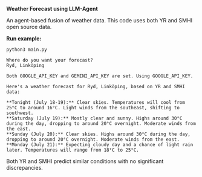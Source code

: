 **Weather Forecast using LLM-Agent**

An agent-based fusion of weather data. This code uses both YR and SMHI open source data.

**Run example:**
```
python3 main.py

Where do you want your forecast?
Ryd, Linköping
 
Both GOOGLE_API_KEY and GEMINI_API_KEY are set. Using GOOGLE_API_KEY.
 
Here's a weather forecast for Ryd, Linköping, based on YR and SMHI data:

**Tonight (July 18-19):** Clear skies. Temperatures will cool from 25°C to around 16°C. Light winds from the southeast, shifting to southwest.
**Saturday (July 19):** Mostly clear and sunny. Highs around 30°C during the day, dropping to around 20°C overnight. Moderate winds from the east.
**Sunday (July 20):** Clear skies. Highs around 30°C during the day, dropping to around 20°C overnight. Moderate winds from the east.
**Monday (July 21):** Expecting cloudy day and a chance of light rain later. Temperatures will range from 18°C to 25°C.
```

Both YR and SMHI predict similar conditions with no significant discrepancies.

